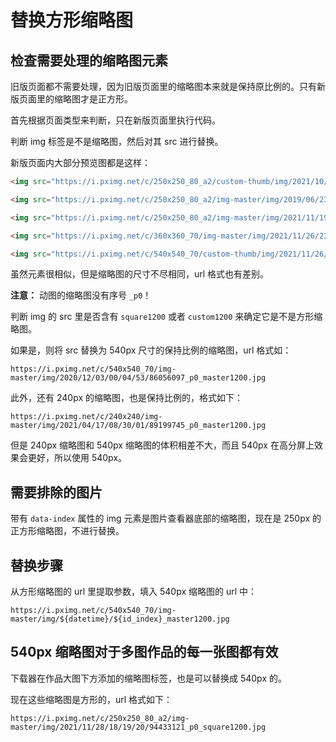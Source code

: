 # 替换方形缩略图

## 检查需要处理的缩略图元素

旧版页面都不需要处理，因为旧版页面里的缩略图本来就是保持原比例的。只有新版页面里的缩略图才是正方形。

首先根据页面类型来判断，只在新版页面里执行代码。

判断 img 标签是不是缩略图，然后对其 src 进行替换。

新版页面内大部分预览图都是这样：

```html
<img src="https://i.pximg.net/c/250x250_80_a2/custom-thumb/img/2021/10/26/00/00/08/93686259_p0_custom1200.jpg" alt="#オリジナル PA - STHK的插画" class="sc-rp5asc-10 erYaF" style="object-fit: cover; object-position: center center;">

<img src="https://i.pximg.net/c/250x250_80_a2/img-master/img/2019/06/23/17/29/27/75369283_square1200.jpg" alt="#动图 白面 - 光年的动图" class="sc-rp5asc-10 erYaF" style="object-fit: cover; object-position: center center;">

<img src="https://i.pximg.net/c/250x250_80_a2/img-master/img/2021/11/19/00/00/06/94219649_p0_square1200.jpg" alt="#オリジナル rkgk - EB十的插画" class="sc-rp5asc-10 zLpvh" style="object-fit: cover; object-position: center center;">

<img src="https://i.pximg.net/c/360x360_70/img-master/img/2021/11/26/23/05/57/94377830_p0_square1200.jpg" alt="#創作 アドベントな街 - ポ～ン（出水ぽすか）的插画" class="sc-rp5asc-10 erYaF" style="object-fit: cover; object-position: center center;">

<img src="https://i.pximg.net/c/540x540_70/custom-thumb/img/2021/11/26/21/00/01/94372718_p0_custom1200.jpg" alt="リクエスト凌辱ちゃん" class="sc-7bef31-2 bGXiIQ" style="object-fit: cover; object-position: center center;">
```

虽然元素很相似，但是缩略图的尺寸不尽相同，url 格式也有差别。

**注意：** 动图的缩略图没有序号 `_p0`！

判断 img 的 src 里是否含有 `square1200` 或者 `custom1200` 来确定它是不是方形缩略图。



如果是，则将 src 替换为 540px 尺寸的保持比例的缩略图，url 格式如：

```
https://i.pximg.net/c/540x540_70/img-master/img/2020/12/03/00/04/53/86056097_p0_master1200.jpg
```

此外，还有 240px 的缩略图，也是保持比例的，格式如下：

```
https://i.pximg.net/c/240x240/img-master/img/2021/04/17/08/30/01/89199745_p0_master1200.jpg
```

但是 240px 缩略图和 540px 缩略图的体积相差不大，而且 540px 在高分屏上效果会更好，所以使用 540px。

## 需要排除的图片

带有 `data-index` 属性的 img 元素是图片查看器底部的缩略图，现在是 250px 的正方形缩略图，不进行替换。

## 替换步骤

从方形缩略图的 url 里提取参数，填入 540px 缩略图的 url 中：

```
https://i.pximg.net/c/540x540_70/img-master/img/${datetime}/${id_index}_master1200.jpg
```

## 540px 缩略图对于多图作品的每一张图都有效

下载器在作品大图下方添加的缩略图标签，也是可以替换成 540px 的。

现在这些缩略图是方形的，url 格式如下：

```
https://i.pximg.net/c/250x250_80_a2/img-master/img/2021/11/28/18/19/20/94433121_p0_square1200.jpg
```


